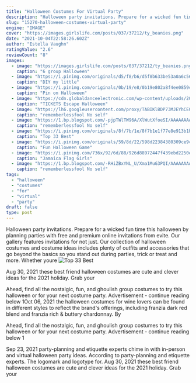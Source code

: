 ```yaml
---
title: "Halloween Costumes For Virtual Party"
description: "Halloween party invitations. Prepare for a wicked fun time this halloween by planning parties with free and premium online invitations from evite. Our gallery features invitations for not just"
slug: "15270-halloween-costumes-virtual-party"
engine: "IMAGE"
cover: "https://images.girlslife.com/posts/037/37212/ty_beanies.png"
date: "2021-10-04T22:58:26.602Z"
author: "Estella Vaughn"
ratingValue: "2.6"
reviewCount: "8"
images:
  - image: "https://images.girlslife.com/posts/037/37212/ty_beanies.png"
    caption: "6 group Halloween"
  - image: "https://i.pinimg.com/originals/d5/f8/b6/d5f8b633be53a0a6c5691d0749df4d06.jpg"
    caption: "DIY my little"
  - image: "https://i.pinimg.com/originals/0b/19/e8/0b19e802a8f4ee0859c1de9769f5c0ed.jpg"
    caption: "Pin on Halloween"
  - image: "https://cdn.globaldanceelectronic.com/wp-content/uploads/2017/06/14372027_1464409646908746_7867998803523740750_o.jpg"
    caption: "TICKETS Escape Halloween"
  - image: "https://lh6.googleusercontent.com/proxy/TABIKlBDP73MJEYhCEOHdciVRdu03HeOK0ya-Fg8ARMY8yf5WWJLweUGNvu6OVFtcHnKrPpjxQqb56Ud4oR9sspYvxSe0F25=w1200-h630-pd"
    caption: "rememberlessfool No self"
  - image: "https://1.bp.blogspot.com/-pjpTWlTW96A/XlWutXfoeSI/AAAAAAAAdzg/qnb3yg3LJqAU93DBbH9ZQh62rl0iOMkJwCLcBGAsYHQ/s1600/Untitled919.png"
    caption: "rememberlessfool No self"
  - image: "https://i.pinimg.com/originals/8f/7b/1e/8f7b1e1f77e8e913b1b66e0d001b297c.jpg"
    caption: "Top 33 Best"
  - image: "https://i.pinimg.com/originals/59/8d/22/598d22384380309ce9c04dd90cd27f26.jpg"
    caption: "Fun Halloween Game"
  - image: "https://i.pinimg.com/736x/92/6d/88/926d88972447f439ebd2250efc7ff8ee--baby-tutu-girl-tutu.jpg"
    caption: "Jamaica Flag Girls"
  - image: "https://1.bp.blogspot.com/-RHiZBxYNL_U/Xma1MuG3PQI/AAAAAAAAeiY/2GZal-WApvo9oQTPntsbUPYo-ERIgf2AACLcBGAsYHQ/s1600/Untitled1331.png"
    caption: "rememberlessfool No self"
tags:
  - "halloween"
  - "costumes"
  - "for"
  - "virtual"
  - "party"
draft: false
type: post
---
```


Halloween party invitations. Prepare for a wicked fun time this halloween by planning parties with free and premium online invitations from evite. Our gallery features invitations for not just. Our collection of halloween costumes and costume ideas includes plenty of outfits and accessories that go beyond the basics so you stand out during parties, trick or treat and more. Whether youre
![Top 33 Best](https://i.pinimg.com/originals/8f/7b/1e/8f7b1e1f77e8e913b1b66e0d001b297c.jpg "Top 33 Best")

Aug 30, 2021 these best friend halloween costumes are cute and clever ideas for the 2021 holiday. Grab your
<!--inArticleAds-->

<!--galleryOne-->

Ahead, find all the nostalgic, fun, and ghoulish group costumes to try this halloween or for your next costume party. Advertisement - continue reading below 1Oct 06, 2021 the halloween costumes for wine lovers can be found in different styles to reflect the brand's offerings, including franzia dark red blend and franzia rich & buttery chardonnay. By
<!--inArticleAds-->

<!--galleryTwo-->

Ahead, find all the nostalgic, fun, and ghoulish group costumes to try this halloween or for your next costume party. Advertisement - continue reading below 1
<!--galleryThree-->

Sep 23, 2021 party-planning and etiquette experts chime in with in-person and virtual halloween party ideas. According to party-planning and etiquette experts. The logomark and logotype for. Aug 30, 2021 these best friend halloween costumes are cute and clever ideas for the 2021 holiday. Grab your